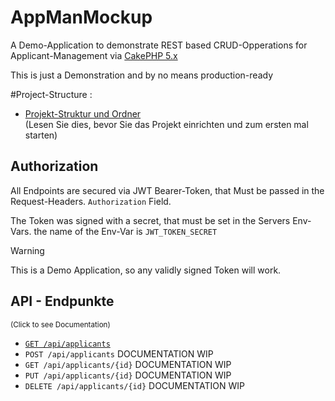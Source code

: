# AppManMockup

A Demo-Application to demonstrate REST based CRUD-Opperations for Applicant-Management
via [CakePHP 5.x](https://cakephp.org/)

This is just a Demonstration and by no means production-ready

#Project-Structure :

- [Projekt-Struktur und Ordner](./documentation/Projekt_Structur.md)  
(Lesen Sie dies, bevor Sie das Projekt einrichten und zum ersten mal starten)

## Authorization

All Endpoints are secured via JWT Bearer-Token, that Must be passed in the Request-Headers. `Authorization` Field.

The Token was signed with a secret, that must be set in the Servers Env-Vars. 
the name of the Env-Var is `JWT_TOKEN_SECRET`

>[!warning]  
> This is a Demo Application, so any validly signed Token will work.


## API - Endpunkte
<small>(Click to see Documentation)</small>
- [`GET /api/applicants`](./documentation/get_applicants.md)
- `POST /api/applicants` DOCUMENTATION WIP
- `GET /api/applicants/{id}` DOCUMENTATION WIP
- `PUT /api/applicants/{id}` DOCUMENTATION WIP
- `DELETE /api/applicants/{id}`  DOCUMENTATION WIP

